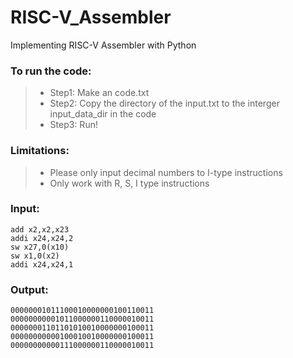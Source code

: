 # RISC-V_Assembler

Implementing RISC-V Assembler with Python

### To run the code:

>* Step1: Make an code.txt
>* Step2: Copy the directory of the input.txt to the interger input_data_dir in the code
>* Step3: Run!

### Limitations:

>* Please only input decimal numbers to I-type instructions
>* Only work with R, S, I type instructions

### Input:

    add x2,x2,x23
    addi x24,x24,2
    sw x27,0(x10)
    sw x1,0(x2)
    addi x24,x24,1
    
### Output:
    
    00000001011100010000000100110011
    00000000001011000000110000010011
    00000001101101010010000000100011
    00000000000100010010000000100011
    00000000000111000000110000010011
